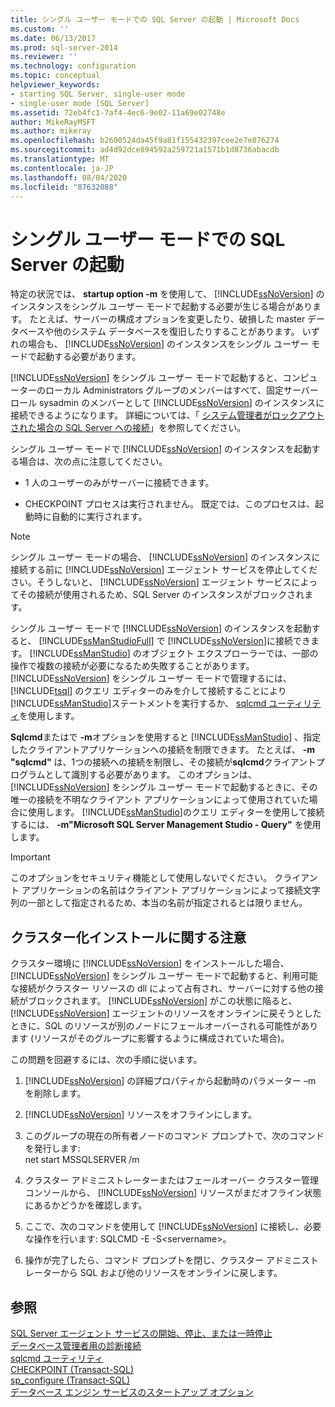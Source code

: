 ```yaml
---
title: シングル ユーザー モードでの SQL Server の起動 | Microsoft Docs
ms.custom: ''
ms.date: 06/13/2017
ms.prod: sql-server-2014
ms.reviewer: ''
ms.technology: configuration
ms.topic: conceptual
helpviewer_keywords:
- starting SQL Server, single-user mode
- single-user mode [SQL Server]
ms.assetid: 72eb4fc1-7af4-4ec6-9e02-11a69e02748e
author: MikeRayMSFT
ms.author: mikeray
ms.openlocfilehash: b2600524da45f9a81f155432397cee2e7e876274
ms.sourcegitcommit: ad4d92dce894592a259721a1571b1d8736abacdb
ms.translationtype: MT
ms.contentlocale: ja-JP
ms.lasthandoff: 08/04/2020
ms.locfileid: "87632088"
---
```

# <a name="start-sql-server-in-single-user-mode"></a>シングル ユーザー モードでの SQL Server の起動
  特定の状況では、 **startup option -m** を使用して、 [!INCLUDE[ssNoVersion](../../includes/ssnoversion-md.md)] のインスタンスをシングル ユーザー モードで起動する必要が生じる場合があります。 たとえば、サーバーの構成オプションを変更したり、破損した master データベースや他のシステム データベースを復旧したりすることがあります。 いずれの場合も、 [!INCLUDE[ssNoVersion](../../includes/ssnoversion-md.md)] のインスタンスをシングル ユーザー モードで起動する必要があります。  
  
 [!INCLUDE[ssNoVersion](../../includes/ssnoversion-md.md)] をシングル ユーザー モードで起動すると、コンピューターのローカル Administrators グループのメンバーはすべて、固定サーバー ロール sysadmin のメンバーとして [!INCLUDE[ssNoVersion](../../includes/ssnoversion-md.md)] のインスタンスに接続できるようになります。 詳細については、「 [システム管理者がロックアウトされた場合の SQL Server への接続](connect-to-sql-server-when-system-administrators-are-locked-out.md)」を参照してください。  
  
 シングル ユーザー モードで [!INCLUDE[ssNoVersion](../../includes/ssnoversion-md.md)] のインスタンスを起動する場合は、次の点に注意してください。  
  
-   1 人のユーザーのみがサーバーに接続できます。  
  
-   CHECKPOINT プロセスは実行されません。 既定では、このプロセスは、起動時に自動的に実行されます。  
  
> [!NOTE]  
>  シングル ユーザー モードの場合、 [!INCLUDE[ssNoVersion](../../includes/ssnoversion-md.md)] のインスタンスに接続する前に [!INCLUDE[ssNoVersion](../../includes/ssnoversion-md.md)] エージェント サービスを停止してください。そうしないと、 [!INCLUDE[ssNoVersion](../../includes/ssnoversion-md.md)] エージェント サービスによってその接続が使用されるため、SQL Server のインスタンスがブロックされます。  
  
 シングル ユーザー モードで [!INCLUDE[ssNoVersion](../../includes/ssnoversion-md.md)] のインスタンスを起動すると、 [!INCLUDE[ssManStudioFull](../../includes/ssmanstudiofull-md.md)] で [!INCLUDE[ssNoVersion](../../includes/ssnoversion-md.md)]に接続できます。 [!INCLUDE[ssManStudio](../../includes/ssmanstudio-md.md)] のオブジェクト エクスプローラーでは、一部の操作で複数の接続が必要になるため失敗することがあります。 [!INCLUDE[ssNoVersion](../../includes/ssnoversion-md.md)] をシングル ユーザー モードで管理するには、 [!INCLUDE[tsql](../../includes/tsql-md.md)] のクエリ エディターのみを介して接続することにより [!INCLUDE[ssManStudio](../../includes/ssmanstudio-md.md)]ステートメントを実行するか、 [sqlcmd ユーティリティ](../../tools/sqlcmd-utility.md)を使用します。  
  
 **Sqlcmd**またはで **-m**オプションを使用すると [!INCLUDE[ssManStudio](../../includes/ssmanstudio-md.md)] 、指定したクライアントアプリケーションへの接続を制限できます。 たとえば、 **-m "sqlcmd"** は、1つの接続への接続を制限し、その接続が**sqlcmd**クライアントプログラムとして識別する必要があります。 このオプションは、 [!INCLUDE[ssNoVersion](../../includes/ssnoversion-md.md)] をシングル ユーザー モードで起動するときに、その唯一の接続を不明なクライアント アプリケーションによって使用されていた場合に使用します。 [!INCLUDE[ssManStudio](../../includes/ssmanstudio-md.md)]のクエリ エディターを使用して接続するには、 **-m"Microsoft SQL Server Management Studio - Query"** を使用します。  
  
> [!IMPORTANT]  
>  このオプションをセキュリティ機能として使用しないでください。 クライアント アプリケーションの名前はクライアント アプリケーションによって接続文字列の一部として指定されるため、本当の名前が指定されるとは限りません。  
  
## <a name="note-for-clustered-installations"></a>クラスター化インストールに関する注意  
 クラスター環境に [!INCLUDE[ssNoVersion](../../includes/ssnoversion-md.md)] をインストールした場合、 [!INCLUDE[ssNoVersion](../../includes/ssnoversion-md.md)] をシングル ユーザー モードで起動すると、利用可能な接続がクラスター リソースの dll によって占有され、サーバーに対する他の接続がブロックされます。 [!INCLUDE[ssNoVersion](../../includes/ssnoversion-md.md)] がこの状態に陥ると、 [!INCLUDE[ssNoVersion](../../includes/ssnoversion-md.md)] エージェントのリソースをオンラインに戻そうとしたときに、SQL のリソースが別のノードにフェールオーバーされる可能性があります (リソースがそのグループに影響するように構成されていた場合)。  
  
 この問題を回避するには、次の手順に従います。  
  
1.  [!INCLUDE[ssNoVersion](../../includes/ssnoversion-md.md)] の詳細プロパティから起動時のパラメーター –m を削除します。  
  
2.  [!INCLUDE[ssNoVersion](../../includes/ssnoversion-md.md)] リソースをオフラインにします。  
  
3.  このグループの現在の所有者ノードのコマンド プロンプトで、次のコマンドを発行します:  
    net start MSSQLSERVER /m  
  
4.  クラスター アドミニストレーターまたはフェールオーバー クラスター管理コンソールから、 [!INCLUDE[ssNoVersion](../../includes/ssnoversion-md.md)] リソースがまだオフライン状態にあるかどうかを確認します。  
  
5.  ここで、次のコマンドを使用して [!INCLUDE[ssNoVersion](../../includes/ssnoversion-md.md)] に接続し、必要な操作を行います: SQLCMD -E -S\<servername>。  
  
6.  操作が完了したら、コマンド プロンプトを閉じ、クラスター アドミニストレーターから SQL および他のリソースをオンラインに戻します。  
  
## <a name="see-also"></a>参照  
 [SQL Server エージェント サービスの開始、停止、または一時停止](../../ssms/agent/start-stop-or-pause-the-sql-server-agent-service.md)   
 [データベース管理者用の診断接続](diagnostic-connection-for-database-administrators.md)   
 [sqlcmd ユーティリティ](../../tools/sqlcmd-utility.md)   
 [CHECKPOINT &#40;Transact-SQL&#41;](/sql/t-sql/language-elements/checkpoint-transact-sql)   
 [sp_configure &#40;Transact-SQL&#41;](/sql/relational-databases/system-stored-procedures/sp-configure-transact-sql)   
 [データベース エンジン サービスのスタートアップ オプション](database-engine-service-startup-options.md)  
  
  
